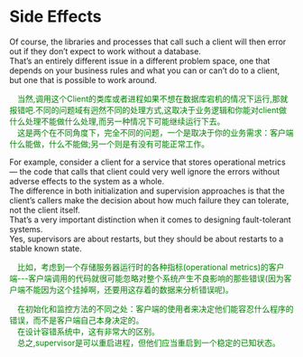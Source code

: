 # Side Effects
Of course, the libraries and processes that call such a client will then error out if they don’t expect to work without a database.<br>
That’s an entirely different issue in a different problem space, one that depends on your business rules and what you can or can’t do to a client, but one that is possible to work around.
<p></p> <font color="green">
&emsp;当然,调用这个Client的类库或者进程如果不想在数据库宕机的情况下运行,那就报错吧.不同的问题域有迥然不同的处理方式,这取决于业务逻辑和你能对client做什么处理不能做什么处理,而另一种情况下可能继续运行下去。<br>
&emsp;这是两个在不同角度下，完全不同的问题，一个是取决于你的业务需求：客户端什么能做，什么不能做;另一个则是有没有可能正常工作。
</font> <p></p>

 For example, consider a client for a service that stores operational metrics — the code that calls that client could very well ignore the errors without adverse effects to the system as a whole.<br>
 The difference in both initialization and supervision approaches is that the client’s callers make the decision about how much failure they can tolerate, not the client itself.<br>
 That’s a very important distinction when it comes to designing fault-tolerant systems.<br>
Yes, supervisors are about restarts, but they should be about restarts to a stable known state.
<p></p> <font color="green">

&emsp;比如，考虑到一个存储服务器运行时的各种指标(operational metrics)的客户端---客户端调用的代码就很可能忽略对整个系统产生不良影响的那些错误(因为客户端不能因为这个挂掉啊，还要用这存着的数据来分析错误呢)。<br>

&emsp;在初始化和监控方法的不同之处：客户端的使用者来决定他们能容忍什么程序的错误，而不是客户端自己本身决定的。<br>
&emsp;在设计容错系统中，这有非常大的区别。<br>
&emsp;总之,supervisor是可以重启进程，但他们应当重启到一个稳定的已知状态。
</font> <p></p>

